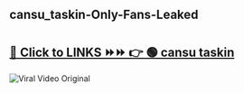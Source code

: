 
 ## cansu_taskin-Only-Fans-Leaked

# <h2><a href="https://clipsfans.com/cansu_taskin&ref=git">🔗 Click to LINKS ⏩⏩ 👉 🟢 cansu taskin </a></h2>

<a href="https://clipsfans.com/cansu_taskin&ref=git" rel="nofollow" data-target="animated-image.originalLink"><img src="https://i.ibb.co.com/xMMVF88/686577567.gif" alt="Viral Video Original" style="max-width: 100%; display: inline-block;" data-target="animated-image.originalImage"></a>
